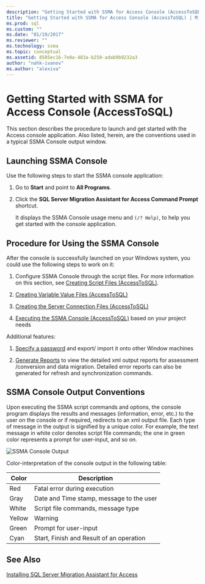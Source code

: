 ```yaml
---
description: "Getting Started with SSMA for Access Console (AccessToSQL)"
title: "Getting Started with SSMA for Access Console (AccessToSQL) | Microsoft Docs"
ms.prod: sql
ms.custom: ""
ms.date: "01/19/2017"
ms.reviewer: ""
ms.technology: ssma
ms.topic: conceptual
ms.assetid: 8585ec16-7e0a-483a-b250-adab9b9232a3
author: "nahk-ivanov"
ms.author: "alexiva"
---
```

# Getting Started with SSMA for Access Console (AccessToSQL)
This section describes the procedure to launch and get started with the Access console application. Also listed, herein, are the conventions used in a typical SSMA Console output window.  
  
## Launching SSMA Console  
Use the following steps to start the SSMA console application:  
  
1.  Go to **Start** and point to **All Programs**.  
  
2.  Click the **SQL Server Migration Assistant for Access Command Prompt** shortcut.  
  
    It displays the SSMA Console usage menu and `(/? Help)`, to help you get started with the console application.  
  
## Procedure for Using the SSMA Console  
After the console is successfully launched on your Windows system, you could use the following steps to work on it:  
  
1.  Configure SSMA Console through the script files. For more information on this section, see [Creating Script Files &#40;AccessToSQL&#41;](../../ssma/access/creating-script-files-accesstosql.md).  
  
2.  [Creating Variable Value Files &#40;AccessToSQL&#41;](../../ssma/access/creating-variable-value-files-accesstosql.md)  
  
3.  [Creating the Server Connection Files &#40;AccessToSQL&#41;](../../ssma/access/creating-the-server-connection-files-accesstosql.md)  
  
4.  [Executing the SSMA Console &#40;AccessToSQL&#41;](../../ssma/access/executing-the-ssma-console-accesstosql.md) based on your project needs  
  
Additional features:  
  
1.  [Specify a password](managing-passwords-accesstosql.md) and export/ import it onto other Window machines  
  
2.  [Generate Reports](generating-reports-accesstosql.md) to view the detailed xml output reports for assessment /conversion and data migration. Detailed error reports can also be generated for refresh and synchronization commands.  
  
## SSMA Console Output Conventions  
Upon executing the SSMA script commands and options, the console program displays the results and messages (information, error, etc.) to the user on the console or if required, redirects to an xml output file. Each type of message in the output is signified by a unique color. For example, the text message in white color denotes script file commands; the one in green color represents a prompt for user-input, and so on.  
  
![SSMA Console Output](../../ssma/access/media/ssmaconsoleoutput.jpg "SSMA Console Output")  
  
Color-interpretation of the console output in the following table:  
  
|Color|Description|  
|---------|---------------|  
|Red|Fatal error during execution|  
|Gray|Date and Time stamp, message to the user|  
|White|Script file commands, message type|  
|Yellow|Warning|  
|Green|Prompt for user-input|  
|Cyan|Start, Finish and Result of an operation|  
  
## See Also  
[Installing SQL Server Migration Assistant for Access](installing-sql-server-migration-assistant-for-access-accesstosql.md)  
  
